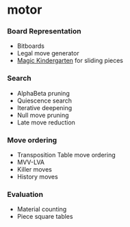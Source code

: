 # motor

### Board Representation
* Bitboards 
* Legal move generator
* [Magic Kindergarten](https://github.com/martinnovaak/motor/blob/main/kindergarten.md) for sliding pieces

### Search
* AlphaBeta pruning
* Quiescence search
* Iterative deepening
* Null move pruning
* Late move reduction

### Move ordering
* Transposition Table move ordering
* MVV-LVA
* Killer moves
* History moves

### Evaluation
* Material counting
* Piece square tables
